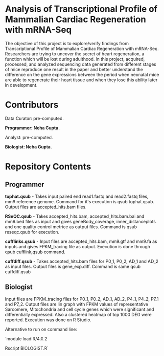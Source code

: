 # Analysis of Transcriptional Profile of Mammalian Cardiac Regeneration with mRNA-Seq
The objective of this project is to explore/verify findings from Transcriptional Profile of Mammalian Cardiac Regeneration with mRNA-Seq. Researchers are trying to uncover the secret of heart regeneration, a function which will be lost during adulthood. In this project, acquired, processed, and analyzed sequencing data generated from different stages of mice reproduce one result in the paper and better understand the difference on the gene expressions between the period when neonatal mice are able to regenerate their heart tissue and when they lose this ability later in development.

# Contributors
Data Curator: pre-computed.

**Programmer: Neha Gupta.**

Analyst: pre-computed.

**Biologist: Neha Gupta.**


# Repository Contents

## Programmer

**tophat.qsub** - Takes input paired end read1.fastq and read2.fastq files, mm9 reference genome. Command for it's execution is qsub tophat.qsub. Output files are accepted_hits.bam files. 

**RSeQC.qsub** - Takes accepted_hits.bam, accepted_hits.bam.bai and mm9.bed files as input and gives geneBody_coverage, inner_distanceplots and one quality control metrice as output files. Command is qsub reseqc.qsub for execution. 

**cufflinks.qsub** - Input files are accepted_hits.bam, mm9.gtf and mm9.fa as inputs and gives FPKM_tracing file as output. Execution is done through qsub cufflink,qsub command.

**cuffdiff.qsub** - Takes accepted_hits.bam files for P0_1, P0_2, AD_1 and AD_2 as input files. Output files is gene_exp.diff. Command is same qsub cuffdiff.qsub

## Biologist

Input files are FPKM_tracing files for P0_1, P0_2, AD_1, AD_2, P4_1, P4_2, P7_1 and P7_2. Output files are lin graph with FPKM values of representative Sarcomere, Mitochondria and cell cycle genes which were significant and differentially expressed. Also a clustered heatmap of top 1000 DEG were reported. Execution was done on R Studio. 

Alternative to run on command line:

`module load R/4.0.2

Rscript BIOLOGIST.R`


